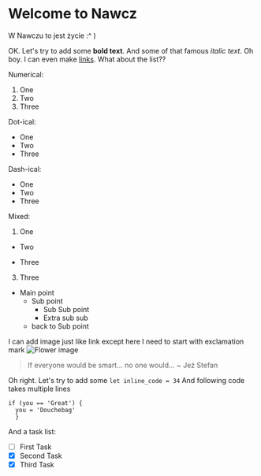 # Welcome to Nawcz
W Nawczu to jest życie :^ )

OK. Let's try to add some **bold text**. And some of that famous *italic text*.
Oh boy. I can even make [links](https://www.youtube.com/watch?v=OlEHT04LAqA).
What about the list?? 

Numerical:
 1. One
 2. Two
 3. Three 
 
Dot-ical:
  * One
  * Two
  * Three 
  
Dash-ical:
  - One
  - Two
  - Three 
  
Mixed:
  1. One
  * Two
  - Three
  3. Three
  - Main point
    - Sub point
      - Sub Sub point
      - Extra sub sub
    - back to Sub point

I can add image just like link except here I need to start with exclamation mark
![Flower image](https://images.pexels.com/photos/67636/rose-blue-flower-rose-blooms-67636.jpeg?auto=compress&cs=tinysrgb&dpr=1&w=500)

> If everyone would be smart... no one would... ~ Jeż Stefan

Oh right. Let's try to add some `let inline_code = 34` And following code takes multiple lines

    if (you == 'Great') {
      you = 'Douchebag'
      }

And a task list:

  - [ ] First Task
  - [x] Second Task
  - [x] Third Task
